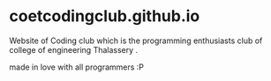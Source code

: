 # coetcodingclub.github.io


Website of Coding club which is the programming enthusiasts club of college of engineering Thalassery . 


made in love  with all programmers :P
